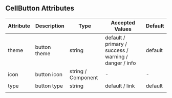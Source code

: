 ## CellButton Attributes

| Attribute | Description  | Type               | Accepted Values                                       | Default |
| --------- | ------------ | ------------------ | ----------------------------------------------------- | ------- |
| theme     | button theme | string             | default / primary / success / warning / danger / info | default |
| icon      | button icon  | string / Component | -                                                     | -       |
| type      | button type  | string             | default / link                                        | default |
|           |              |                    |                                                       |         |
